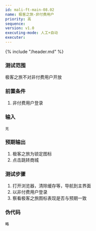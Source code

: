 ```yaml
---
id: mali-ft-main-08.02
name: 极客之旅-非付费用户
priority: 高
sequence: 
version: v1.0
executing-mode: 人工+自动
executer:   
---
```


{% include "/header.md" %}

### 测试范围
极客之旅不对非付费用户开放

### 前置条件
1. 非付费用户登录

### 输入
    无

### 预期输出
1. 极客之旅为锁定图标
2. 点击跳转商城

### 测试步骤
1. 打开浏览器，清除缓存等，导航到主界面
2. 以非付费用户登录
2. 察看极客之旅图标表现是否与预期一致

### 伪代码
    略